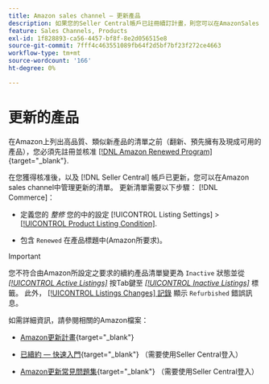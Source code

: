 ```yaml
---
title: Amazon sales channel — 更新產品
description: 如果您的Seller Central帳戶已註冊續訂計畫，則您可以在AmazonSales Channel中管理續訂清單。
feature: Sales Channels, Products
exl-id: 1f828893-ca56-4457-bf8f-8e2d056515e8
source-git-commit: 7fff4c463551089fb64f2d5bf7bf23f272ce4663
workflow-type: tm+mt
source-wordcount: '166'
ht-degree: 0%

---
```


# 更新的產品

在Amazon上列出高品質、類似新產品的清單之前（翻新、預先擁有及現成可用的產品），您必須先註冊並核准 [[!DNL Amazon Renewed Program]](https://sell.amazon.com/programs/renewed.html){target="_blank"}.

在您獲得核准後，以及 [!DNL Seller Central] 帳戶已更新，您可以在Amazon sales channel中管理更新的清單。 更新清單需要以下步驟： [!DNL Commerce]：

- 定義您的 _整修_ 您的中的設定 [!UICONTROL Listing Settings] > [[!UICONTROL Product Listing Condition]](./product-listing-condition.md).

- 包含 `Renewed` 在產品標題中(Amazon所要求)。

>[!IMPORTANT]
>
>您不符合由Amazon所設定之要求的續約產品清單變更為 `Inactive` 狀態並從 *[[!UICONTROL Active Listings]](./active-listings.md)* 按Tab鍵至 *[[!UICONTROL Inactive Listings]](./inactive-listings.md)* 標籤。 此外， [[!UICONTROL Listings Changes] 記錄](./listing-changes-log.md) 顯示 `Refurbished` 錯誤訊息。

如需詳細資訊，請參閱相關的Amazon檔案：

- [Amazon更新計畫](https://sell.amazon.com/programs/renewed.html){target="_blank"}

- [已續約 — 快速入門](https://sellercentral.amazon.com/gp/help/help.html/?itemID=201648580){target="_blank"} （需要使用Seller Central登入）

- [Amazon更新常見問題集](https://sellercentral.amazon.com/gp/help/help.html?itemID=202190060){target="_blank"} （需要使用Seller Central登入）
